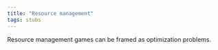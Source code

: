 ```yaml
---
title: "Resource management"
tags: stubs
---
```


Resource management games can be framed as optimization problems.